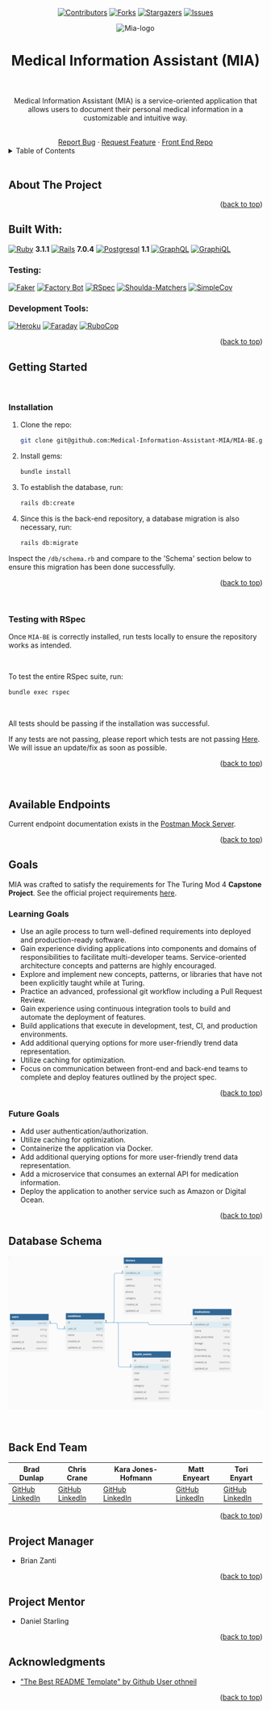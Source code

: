 <a name="readme-top"></a>

<div align="center">

[![Contributors][contributors-shield]][contributors-url]
[![Forks][forks-shield]][forks-url]
[![Stargazers][stars-shield]][stars-url]
[![Issues][issues-shield]][issues-url]

</div>

<div align="center">
	
![Mia-logo](https://github.com/Medical-Information-Assistant-MIA/MIA-BE/assets/114954379/1dca58f7-2c8e-40bb-ae61-a5c3cb8bacde)

# Medical Information Assistant (MIA)

</div>
<div align="center">
  <h3 align="center"></h3>

  <div align="center">
    <br>
    <p> Medical Information Assistant (MIA) is a service-oriented application that allows users to document their personal medical information in a customizable and intuitive way.</p>
    <br />
    <a href="https://github.com/Medical-Information-Assistant-MIA/MIA-BE/issues">Report Bug</a>
    ·
    <a href="https://github.com/Medical-Information-Assistant-MIA/MIA-BE/issues">Request Feature</a>
    ·
    <a href="https://github.com/Medical-Information-Assistant-MIA/MIA-FE">Front End Repo</a>
  </div>
</div>

<!-- TABLE OF CONTENTS -->
<details>
  <summary>Table of Contents</summary>
  <ol>
    <li><a href="#about-the-project">About The Project</a>
      <ul>
        <li><a href="#built-with">Built With</a></li>
      </ul>
    </li>
    <li><a href="#getting-started">Getting Started</a>
      <ul>
        <li><a href="#installation">Installation</a></li>
        <li><a href="#testing-with-rspec">Testing With RSpec</a></li>
      </ul>
    </li>
    <li><a href="#available-endpoints">Available Endpoints</a></li>
    <li><a href="#goals">Goals</a></li>
  </ol>
</details>

<br>

<!-- ABOUT THE PROJECT -->
## About The Project

<!-- ADD PROJECT DESCRIPTION -->

<p align="right">(<a href="#readme-top">back to top</a>)</p>

## Built With:

[![Ruby]][Ruby-url] **3.1.1**
[![Rails]][Rails-url] **7.0.4**
[![Postgresql]][Postgresql-url] **1.1**
[![GraphQL]][GraphQL-url]
[![GraphiQL]][GraphiQL-url]


### Testing:

[![Faker]][Faker-url]
[![Factory Bot]][Factory Bot-url]
[![RSpec]][RSpec-url]
[![Shoulda-Matchers]][Shoulda-Matchers-url]
[![SimpleCov]][SimpleCov-url]

### Development Tools:

[![Heroku]][Heroku-url]
[![Faraday]][Faraday-url]
[![RuboCop]][RuboCop-url]


<p align="right">(<a href="#readme-top">back to top</a>)</p>



<!-- GETTING STARTED -->
## Getting Started

<!-- This is a Ruby on Rails application which establishes API endpoints to be called in the <a href="UPDATE LINK"> `MIA-FE` </a> repository. To run the application locally, both front-end and back-end repositories will need to be cloned and set up fully with required gems and environment variables. -->

<br>

### Installation

1. Clone the repo:
   ```bash
   git clone git@github.com:Medical-Information-Assistant-MIA/MIA-BE.git
   ```

2. Install gems:
   ```bash
   bundle install
   ```

3. To establish the database, run:
   ```bash
   rails db:create
   ```

4. Since this is the back-end repository, a database migration is also necessary, run:
   ```bash
   rails db:migrate
   ```

<!-- ADD THIS NEXT STEP ONCE AN EXTERNAL API IS INCORPORATED -->
<!-- 6. Add your API key to the application.yml file
    ```bash
    API_KEY = xxxxxxxxxxxxxxxxxxxxxxxxxxxxxxxx
    ```
<br> -->

  Inspect the `/db/schema.rb` and compare to the 'Schema' section below to ensure this migration has been done successfully.

<p align="right">(<a href="#readme-top">back to top</a>)</p>

<br>


### Testing with RSpec

Once `MIA-BE` is correctly installed, run tests locally to ensure the repository works as intended.

<br>

  To test the entire RSpec suite, run:
   ```bash
   bundle exec rspec
   ```

<br>

All tests should be passing if the installation was successful. 

If any tests are not passing, please report which tests are not passing <a href="PLEASE UPDATE LINK">Here</a>. We will issue an update/fix as soon as possible.

<p align="right">(<a href="#readme-top">back to top</a>)</p>

<br>


## Available Endpoints

Current endpoint documentation exists in the [Postman Mock Server](https://documenter.getpostman.com/view/27373334/2s93kxc6FD).

<p align="right">(<a href="#readme-top">back to top</a>)</p>

## Goals

MIA was crafted to satisfy the requirements for The Turing Mod 4 **Capstone Project**. See the official project requirements [here](https://mod4.turing.edu/projects/capstone/).

### Learning Goals
- Use an agile process to turn well-defined requirements into deployed and production-ready software.
- Gain experience dividing applications into components and domains of responsibilities to facilitate multi-developer teams. Service-oriented architecture concepts and patterns are highly encouraged.
- Explore and implement new concepts, patterns, or libraries that have not been explicitly taught while at Turing.
- Practice an advanced, professional git workflow including a Pull Request Review.
- Gain experience using continuous integration tools to build and automate the deployment of features.
- Build applications that execute in development, test, CI, and production environments.
- Add additional querying options for more user-friendly trend data representation.
- Utilize caching for optimization.
- Focus on communication between front-end and back-end teams to complete and deploy features outlined by the project spec.

<p align="right">(<a href="#readme-top">back to top</a>)</p>

### Future Goals
- Add user authentication/authorization.
- Utilize caching for optimization.
- Containerize the application via Docker.
- Add additional querying options for more user-friendly trend data representation.
- Add a microservice that consumes an external API for medication information.
- Deploy the application to another service such as Amazon or Digital Ocean.

<p align="right">(<a href="#readme-top">back to top</a>)</p>

## Database Schema

![Database Schema](images/schema.png)

<br>

## Back End Team

| Brad Dunlap | Chris Crane | Kara Jones-Hofmann | Matt Enyeart | Tori Enyart |
|---|---|---|---|---|
| [GitHub](https://github.com/brad-dunlap)<br>[LinkedIn](https://www.linkedin.com/in/dunlap-brad/) | [GitHub](https://github.com/GreenGogh47)<br>[LinkedIn](https://www.linkedin.com/in/chris-crane-16106814/) | [GitHub](https://github.com/KaraJoHo)<br>[LinkedIn](https://www.linkedin.com/in/81012911-91208/) | [GitHub](https://github.com/menyeart)<br>[LinkedIn](https://www.linkedin.com/in/matt-enyeart/) | [GitHub](https://github.com/torienyart)<br>[LinkedIn](https://www.linkedin.com/in/victoria-enyart-595052155/) |

<p align="right">(<a href="#readme-top">back to top</a>)</p>

## Project Manager

- Brian Zanti

<p align="right">(<a href="#readme-top">back to top</a>)</p>

## Project Mentor

- Daniel Starling

<p align="right">(<a href="#readme-top">back to top</a>)</p>

## Acknowledgments

- ["The Best README Template" by Github User othneil](https://github.com/othneildrew/Best-README-Template)

<p align="right">(<a href="#readme-top">back to top</a>)</p>



<!-- MARKDOWN LINKS & IMAGES -->
[contributors-shield]: https://img.shields.io/github/contributors/Medical-Information-Assistant-MIA/MIA-BE.svg?style=for-the-badge

[contributors-url]: https://github.com/Medical-Information-Assistant-MIA/MIA-BE/graphs/contributors

[forks-shield]: https://img.shields.io/github/forks/pantry-wizard/pantry_wizard_be.svg?style=for-the-badge

[forks-url]: https://github.com/pantry-wizard/pantry_wizard_be/network/members

[stars-shield]: https://img.shields.io/github/stars/pantry-wizard/pantry_wizard_be.svg?style=for-the-badge

[stars-url]: https://github.com/pantry-wizard/pantry_wizard_be/stargazers

[issues-shield]: https://img.shields.io/github/issues/pantry-wizard/pantry_wizard_be.svg?style=for-the-badge

[issues-url]: https://github.com/pantry-wizard/pantry_wizard_be/issues

[license-shield]: https://img.shields.io/github/license/pantry-wizard/pantry_wizard_be.svg?style=for-the-badge

[license-url]: https://github.com/pantry-wizard/pantry_wizard_be/blob/master/LICENSE.txt

[linkedin-shield]: https://img.shields.io/badge/-LinkedIn-black.svg?style=for-the-badge&logo=linkedin&colorB=555

[linkedin-url]: https://linkedin.com/in/linkedin_username

[product-screenshot]: images/screenshot.png

[Ruby]: https://img.shields.io/badge/ruby-000000?style=for-the-badge&logo=ruby&logoColor=red
[Ruby-url]: https://www.ruby-lang.org/en/

[Rails]: https://img.shields.io/badge/rails-red?style=for-the-badge&logo=rubyonrails&logoColor=white&color=red

[Rails-url]: https://rubyonrails.org/

[Postgresql]: https://img.shields.io/badge/postgresql-3386FF?style=for-the-badge&logo=postgresql&logoColor=FFFFFF
[Postgresql-url]: https://www.postgresql.org/

[Heroku]: https://img.shields.io/badge/Heroku-430098?style=for-the-badge&logo=heroku&logoColor=white
[Heroku-url]: https://www.heroku.com/

[Circle-CI]: https://img.shields.io/circleci/build/github/wise-app-team/wise-app-be/main
[Circle-url]: https://app.circleci.com/


[Puma]: https://img.shields.io/badge/-Puma-FFD43B?logo=puma&logoColor=black&style=for-the-badge
[Puma-url]: https://github.com/puma/puma

[bcrypt]: https://img.shields.io/badge/-bcrypt-00599C?logo=gnu-privacy-guard&logoColor=white&style=for-the-badge
[bcrypt-url]: https://github.com/codahale/bcrypt-ruby

[Faraday]: https://img.shields.io/badge/-Faraday-3E3E3E?logo=ruby&logoColor=white&style=for-the-badge
[Faraday-url]: https://github.com/lostisland/faraday

[Figaro]: https://img.shields.io/badge/-Figaro-FF4136?logo=rubygems&logoColor=white&style=for-the-badge
[Figaro-url]: https://github.com/laserlemon/figaro

[GraphQL]: https://img.shields.io/badge/-GraphQL-E10098?logo=graphql&logoColor=white&style=for-the-badge
[GraphQL-url]: https://graphql.org/

[GraphiQL]: https://img.shields.io/badge/-GraphiQL-E10098?logo=graphql&logoColor=white&style=for-the-badge
[GraphiQL-url]: https://github.com/graphql/graphiql


[JSON-Serializer]: https://img.shields.io/badge/-JSON%20API%20Serializer-1E90FF?logo=json&logoColor=white&style=for-the-badge
[JSON-Serializer-url]: https://github.com/jsonapi-serializer/jsonapi-serializer

[Capybara]: https://img.shields.io/badge/-Capybara-FF7F50?logo=rubygems&logoColor=white&style=for-the-badge
[Capybara-url]: https://github.com/teamcapybara/capybara

[RSpec]: https://img.shields.io/badge/-RSpec-FF7F50?logo=rubygems&logoColor=white&style=for-the-badge
[RSpec-url]: https://github.com/rspec/rspec

[Faker]: https://img.shields.io/badge/-Faker-FF69B4?logo=rubygems&logoColor=white&style=for-the-badge
[Faker-url]: https://github.com/faker-ruby/faker

[Shoulda-Matchers]: https://img.shields.io/badge/-Shoulda%20Matchers-5B5B5B?logo=rubygems&logoColor=white&style=for-the-badge
[Shoulda-Matchers-url]: https://github.com/thoughtbot/shoulda-matchers

[Web-mock]: https://img.shields.io/badge/-WebMock-8B0000?logo=rubygems&logoColor=white&style=for-the-badge
[Web-mock-url]: https://github.com/bblimke/webmock

[VCR]: https://img.shields.io/badge/-VCR-2F4F4F?logo=rubygems&logoColor=white&style=for-the-badge
[VCR-url]:  https://github.com/vcr/vcr

[Faker]: https://img.shields.io/badge/-Faker-00BFFF?logo=rubygems&logoColor=white&style=for-the-badge
[Faker-url]: https://github.com/faker-ruby/faker

[Factory Bot]: https://img.shields.io/badge/-FactoryBot-00BFFF?logo=rubygems&logoColor=white&style=for-the-badge
[Factory Bot-url]: https://github.com/thoughtbot/factory_bot

[SimpleCov]: https://img.shields.io/badge/-SimpleCov-00BFFF?logo=rubygems&logoColor=white&style=for-the-badge
[SimpleCov-url]: https://github.com/simplecov-ruby/simplecov

[RuboCop]: https://img.shields.io/badge/-RuboCop-00BFFF?logo=rubygems&logoColor=white&style=for-the-badge
[RuboCop-url]: https://github.com/rubocop/rubocop

[Capybara]: https://img.shields.io/badge/-Capybara-00BFFF?logo=rubygems&logoColor=white&style=for-the-badge
[Capybara-url]: https://github.com/teamcapybara/capybara

[Pry]: https://img.shields.io/badge/-Pry-00BFFF?logo=rubygems&logoColor=white&style=for-the-badge
[Pry-url]: https://github.com/pry/pry


